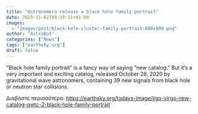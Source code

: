 ```yaml
---
title: "Astronomers release a black hole family portrait"
date: 2020-11-02T06:28:31+01:00
images:
  - "images/post/black-hole-cluster-family-portrait-800x809.png"
author: "AstroBot"
categories: ["News"]
tags: ["earthsky.org"]
draft: false
---
```


“Black hole family portrait” is a fancy way of saying “new catalog.” But it’s a very important and exciting catalog, released October 28, 2020 by gravitational wave astronomers, containing 39 new signals from black hole or neutron star collisions.

Διαβάστε περισσότερα: https://earthsky.org/todays-image/ligo-virgo-new-catalog-gwtc-2-black-hole-family-portrait
